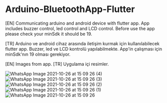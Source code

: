 # Arduino-BluetoothApp-Flutter
[EN] Communicating arduino and android device with flutter app.
App includes buzzer control, led control and LCD control. Before use the app please check your minSdk it should be 19.

[TR] Arduino ve android cihaz arasında iletişim kurmak için kullanılabilecek flutter app.
Buzzer, led ve LCD kontrolü yapılabilmekte. App'in çalışması için minSdk'nın 19 olması gerekiyor.

[EN] Images from app.
[TR] Uygulama içi resimler.

![WhatsApp Image 2021-10-26 at 15 09 26 (4)](https://user-images.githubusercontent.com/58305294/138876227-ba696e76-53b0-4b91-af6d-5615bf8a2ef0.jpeg)
![WhatsApp Image 2021-10-26 at 15 09 26 (3)](https://user-images.githubusercontent.com/58305294/138876236-fecb3ead-3e64-4eee-8626-1fb0a70de3d3.jpeg)
![WhatsApp Image 2021-10-26 at 15 09 26 (2)](https://user-images.githubusercontent.com/58305294/138876241-af0cbeeb-41f2-48ff-97b9-42652a3eac20.jpeg)
![WhatsApp Image 2021-10-26 at 15 09 26 (1)](https://user-images.githubusercontent.com/58305294/138876243-75327dd4-b0a2-48b9-9e67-72187dc6a100.jpeg)
![WhatsApp Image 2021-10-26 at 15 09 26](https://user-images.githubusercontent.com/58305294/138876247-d1a167a6-b3f2-43e3-912e-0550291be861.jpeg)

